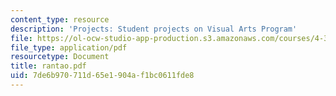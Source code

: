 ```yaml
---
content_type: resource
description: 'Projects: Student projects on Visual Arts Program'
file: https://ol-ocw-studio-app-production.s3.amazonaws.com/courses/4-341-introduction-to-photography-fall-2002/7de6b970711d65e1904af1bc0611fde8_rantao.pdf
file_type: application/pdf
resourcetype: Document
title: rantao.pdf
uid: 7de6b970-711d-65e1-904a-f1bc0611fde8
---
```

